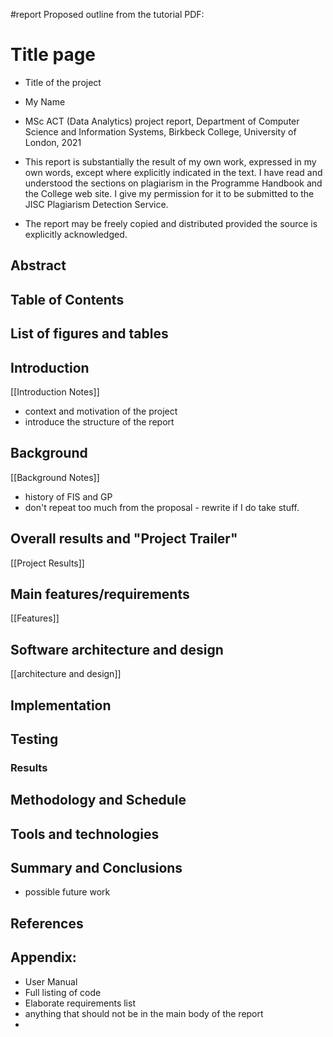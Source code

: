 #report
Proposed outline from the tutorial PDF:

# Title page
- Title of the project
- My Name
- MSc ACT (Data Analytics) project report, Department of Computer Science and Information Systems,  Birkbeck College, University of London, 2021

- This report is substantially the result of my own work, expressed in my own words, except where explicitly indicated in the text. I have read and understood the sections on plagiarism in the Programme Handbook and the College web site. I give my permission for it to be submitted to the JISC Plagiarism Detection Service.
- The report may be freely copied and distributed provided the source is explicitly acknowledged.

## Abstract

## Table of Contents

## List of figures and tables

## Introduction
[[Introduction Notes]]
- context and motivation of the project
- introduce the structure of the report

## Background
[[Background Notes]]
- history of FIS and GP
- don't repeat too much from the proposal - rewrite if I do take stuff.

## Overall results and "Project Trailer"
[[Project Results]]

## Main features/requirements 
[[Features]]
## Software architecture and design
[[architecture and design]]

## Implementation

## Testing
### Results

## Methodology and Schedule
## Tools and technologies
## Summary and Conclusions
- possible future work

## References
## Appendix: 
- User Manual
- Full listing of code
- Elaborate requirements list
- anything that should not be in the main body of the report
- 